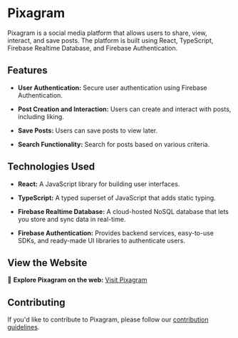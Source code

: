 # Pixagram

Pixagram is a social media platform that allows users to share, view, interact, and save posts. The platform is built using React, TypeScript, Firebase Realtime Database, and Firebase Authentication.

## Features

- **User Authentication:** Secure user authentication using Firebase Authentication.

- **Post Creation and Interaction:** Users can create and interact with posts, including liking.

- **Save Posts:** Users can save posts to view later.

- **Search Functionality:** Search for posts based on various criteria.

## Technologies Used

- **React:** A JavaScript library for building user interfaces.

- **TypeScript:** A typed superset of JavaScript that adds static typing.

- **Firebase Realtime Database:** A cloud-hosted NoSQL database that lets you store and sync data in real-time.

- **Firebase Authentication:** Provides backend services, easy-to-use SDKs, and ready-made UI libraries to authenticate users.

## View the Website

🚀 **Explore Pixagram on the web:** [Visit Pixagram](https://pixagram-a0161.firebaseapp.com/)

## Contributing

If you'd like to contribute to Pixagram, please follow our [contribution guidelines](CONTRIBUTING.md).
